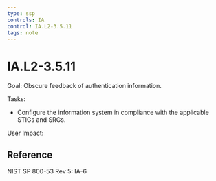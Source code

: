 ```yaml
---
type: ssp
controls: IA
control: IA.L2-3.5.11
tags: note
---
```


# IA.L2-3.5.11

Goal: Obscure feedback of authentication information.

Tasks:

- Configure the information system in compliance with the applicable STIGs and SRGs.

User Impact:

## Reference

NIST SP 800-53 Rev 5: IA-6
